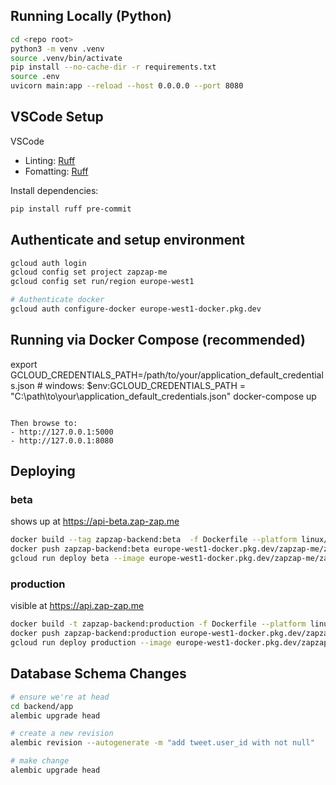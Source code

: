## Running Locally (Python)

```bash
cd <repo root>
python3 -m venv .venv
source .venv/bin/activate
pip install --no-cache-dir -r requirements.txt
source .env
uvicorn main:app --reload --host 0.0.0.0 --port 8080
```

## VSCode Setup

VSCode 
- Linting: [Ruff](https://marketplace.visualstudio.com/items?itemName=charliermarsh.ruff)
- Fomatting: [Ruff](https://marketplace.visualstudio.com/items?itemName=charliermarsh.ruff)

Install dependencies:

```bash
pip install ruff pre-commit
```


## Authenticate and setup environment

```bash
gcloud auth login
gcloud config set project zapzap-me
gcloud config set run/region europe-west1

# Authenticate docker
gcloud auth configure-docker europe-west1-docker.pkg.dev
```







## Running via Docker Compose (recommended)

export GCLOUD_CREDENTIALS_PATH=/path/to/your/application_default_credentials.json # windows: $env:GCLOUD_CREDENTIALS_PATH = "C:\path\to\your\application_default_credentials.json"
docker-compose up
```

Then browse to:
- http://127.0.0.1:5000
- http://127.0.0.1:8080
```
## Deploying

### beta

shows up at https://api-beta.zap-zap.me

```bash
docker build --tag zapzap-backend:beta  -f Dockerfile --platform linux/x86_64 .
docker push zapzap-backend:beta europe-west1-docker.pkg.dev/zapzap-me/zapzap-repo/zapzap-backend:beta
gcloud run deploy beta --image europe-west1-docker.pkg.dev/zapzap-me/zapzap-repo/zapzap-backend:beta
```

### production

visible at https://api.zap-zap.me

```bash
docker build -t zapzap-backend:production -f Dockerfile --platform linux/x86_64 .
docker push zapzap-backend:production europe-west1-docker.pkg.dev/zapzap-me/zapzap-repo/zapzap-backend:production
gcloud run deploy production --image europe-west1-docker.pkg.dev/zapzap-me/zapzap-repo/zapzap-backend:production
```

## Database Schema Changes

```bash
# ensure we're at head
cd backend/app
alembic upgrade head

# create a new revision
alembic revision --autogenerate -m "add tweet.user_id with not null"

# make change
alembic upgrade head
```